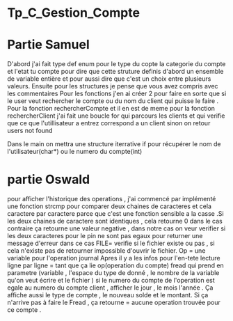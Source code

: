 # Tp_C_Gestion_Compte

# Partie Samuel 
D'abord j'ai fait type def enum pour le type du copte la categorie du compte et l'etat tu compte pour dire que cette struture definis d'abord un 
ensemble de variable entière et pour aussi dire que c'est un choix entre plusieurs valeurs.
Ensuite pour les structures je pense que vous avez compris avec les commentaires 
Pour les fonctions j'en ai créer 2 pour faire en sorte que si le user veut rechercher le compte ou du nom du client qui puisse le faire .
Pour la fonction rechercherCompte et il en est de meme pour la fonction rechercherClient j'ai fait une boucle for qui parcours les clients et qui verifie que ce que l'utillisateur a entrez correspond a un client sinon on retour users not found 

Dans le main on mettra une structure iterrative if pour  récupérer le nom de l'utilisateur(char*) ou le numero du compte(int)


# partie Oswald 
pour afficher l'historique des operations , j'ai commencé par implémenté une fonction strcmp pour comparer deux chaines de caracteres et cela caractere par caractere parce que c'est une fonction sensible a la casse .Si les deux chaines de caractere sont identiques , cela retourne 0 dans le cas contraire ça retourne une valeur negative , dans notre cas on veur verifier si les deux caracteres pour le pin ne sont pas egaux pour returner une message d'erreur dans ce cas 
FILE= verifie si le fichier existe ou pas , si cela n'existe pas de retourner impossible d'ouvrir le fichier.
Op = une variable pour l'operation journal
Apres il y a les infos pour l'en-tete 
lecture ligne par ligne = tant que ça lie op(operation du compte)
fread qui prend en parametre (variable , l'espace du type de donné , le nombre de la variable qu'on veut écrire et le fichier ) si le numero du compte de l'operation est egale au numero du compte client , afficher le jour , le mois l'année . Ça affiche aussi le type de compte , le nouveau solde et le montant. Si ça n'arrive pas à faire le Fread , ça retourne = aucune operation trouvée pour ce compte .